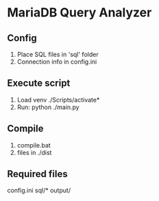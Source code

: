 # MariaDB Query Analyzer

## Config
1. Place SQL files in 'sql' folder
2. Connection info in config.ini

## Execute script
1. Load venv ./Scripts/activate*
2. Run: python ./main.py

## Compile
1. compile.bat
2. files in ./dist

## Required files
config.ini
sql/*
output/